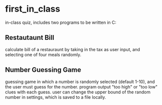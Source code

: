 # first_in_class
in-class quiz, includes two programs to be written in C:
## Restautaunt Bill
calculate bill of a restauraunt by taking in the tax as user input, and selecting one of four meals randomly.

## Number Guessing Game
guessing game in which a number is randomly selected (default 1-10), and the user must guess for the number. program output "too high" or "too low" clues with each guess.
user can change the upper bound of the random number in settings, which is saved to a file locally.
